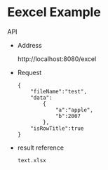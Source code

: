 # Eexcel Example

API

- Address

  http://localhost:8080/excel

- Request

  ```
  {
      "fileName":"test",
      "data":
          {
              "a":"apple",
              "b":2007
          },
      "isRowTitle":true
  }
  ```

- result reference

  `text.xlsx`
